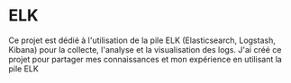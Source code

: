 # ELK
Ce projet est dédié à l'utilisation de la pile ELK (Elasticsearch, Logstash, Kibana) pour la collecte, l'analyse et la visualisation des logs. J'ai créé ce projet pour partager mes connaissances et mon expérience en utilisant la pile ELK
